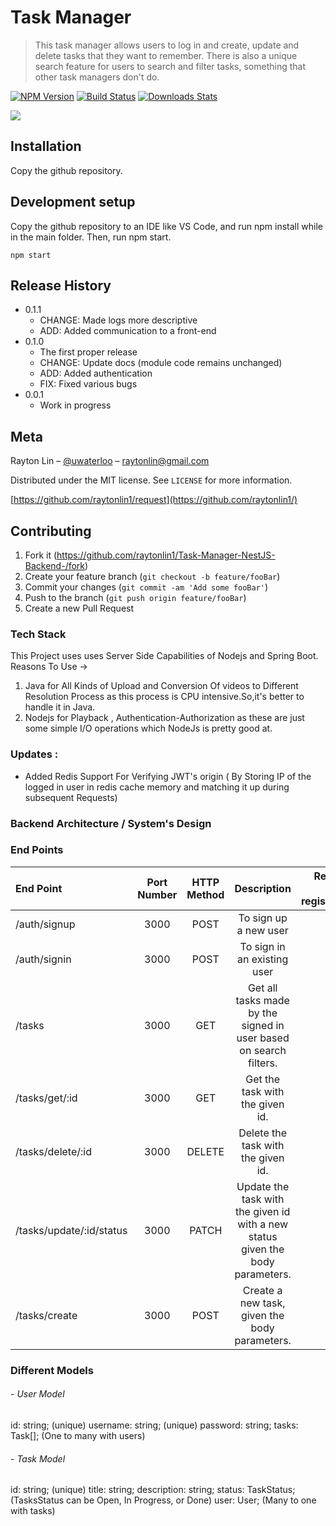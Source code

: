 # Task Manager
> This task manager allows users to log in and create, update and delete
tasks that they want to remember. There is also a unique search feature for users to search and filter tasks, something that other task managers don't do.

[![NPM Version][npm-image]][npm-url]
[![Build Status][travis-image]][travis-url]
[![Downloads Stats][npm-downloads]][npm-url]

![](header.png)

## Installation

Copy the github repository.

## Development setup

Copy the github repository to an IDE like VS Code, and run npm install
while in the main folder. Then, run npm start.

```
npm start
```

## Release History
* 0.1.1
    * CHANGE: Made logs more descriptive
    * ADD: Added communication to a front-end
* 0.1.0
    * The first proper release
    * CHANGE: Update docs (module code remains unchanged)
    * ADD: Added authentication
    * FIX: Fixed various bugs
* 0.0.1
    * Work in progress

## Meta

Rayton Lin – [@uwaterloo](https://twitter.com/uwaterloo) – raytonlin@gmail.com

Distributed under the MIT license. See ``LICENSE`` for more information.

[https://github.com/raytonlin1/request](https://github.com/raytonlin1/)

## Contributing

1. Fork it (<https://github.com/raytonlin1/Task-Manager-NestJS-Backend-/fork>)
2. Create your feature branch (`git checkout -b feature/fooBar`)
3. Commit your changes (`git commit -am 'Add some fooBar'`)
4. Push to the branch (`git push origin feature/fooBar`)
5. Create a new Pull Request

<!-- Markdown link & img dfn's -->
[npm-image]: https://img.shields.io/npm/v/datadog-metrics.svg?style=flat-square
[npm-url]: https://npmjs.org/package/datadog-metrics
[npm-downloads]: https://img.shields.io/npm/dm/datadog-metrics.svg?style=flat-square
[travis-image]: https://img.shields.io/travis/dbader/node-datadog-metrics/master.svg?style=flat-square
[travis-url]: https://travis-ci.org/dbader/node-datadog-metrics
[wiki]: https://github.com/yourname/yourproject/wiki

### Tech Stack
This Project uses uses Server Side Capabilities of Nodejs and Spring Boot.       
Reasons To Use ->    
1) Java for All Kinds of Upload and Conversion Of videos to Different Resolution Process as this process is CPU intensive.So,it's better to handle it in Java.
2) Nodejs for Playback , Authentication-Authorization as these are just some simple I/O operations which NodeJs is pretty good at.


### Updates :
- Added Redis Support For Verifying JWT's origin ( By Storing IP of the logged in user in redis cache memory and matching it up during subsequent Requests)


### Backend Architecture / System's Design

### End Points
| End Point      |   Port Number | HTTP Method   |           Description                   |  Required User registration |
| :---            | :----:  |    :----:     |          :----:                           | ---:   |
| /auth/signup    | 3000 | POST          | To sign up a new user                        |  No |
| /auth/signin    | 3000 | POST          | To sign in an existing user                        |  No |
| /tasks    | 3000 | GET          | Get all tasks made by the signed in user based on search filters.                       |  Yes |
| /tasks/get/:id    | 3000 | GET          | Get the task with the given id.                      |  Yes |
| /tasks/delete/:id    | 3000 | DELETE          | Delete the task with the given id.                      |  Yes |
| /tasks/update/:id/status    | 3000 | PATCH          | Update the task with the given id with a new status given the body parameters.                      |  Yes |
| /tasks/create    | 3000 | POST          | Create a new task, given the body parameters.                    |  Yes |

### Different Models 

###### - User Model 
id: string; (unique)
username: string; (unique)
password: string;
tasks: Task[]; (One to many with users)

###### - Task Model   
id: string; (unique)
title: string; 
description: string;
status: TaskStatus; (TasksStatus can be Open, In Progress, or Done)
user: User; (Many to one with tasks)
 
